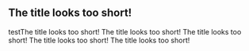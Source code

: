 ## The title looks too short!

testThe title looks too short!
The title looks too short!
The title looks too short!
The title looks too short!
The title looks too short!
